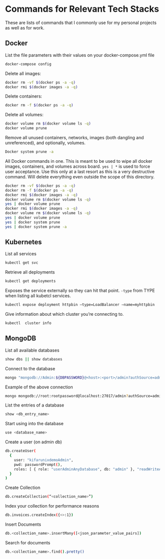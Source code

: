 # Commands for Relevant Tech Stacks

These are lists of commands that I commonly use for my personal projects as well as for work.

## Docker

List the file parameters with their values on your docker-compose.yml file
```bash
docker-compose config
```

Delete all images:
```bash
docker rm -vf $(docker ps -a -q)
docker rmi $(docker images -a -q)
```

Delete containers:
```bash
docker rm -f $(docker ps -a -q)
```

Delete all volumes:
```bash
docker volume rm $(docker volume ls -q)
docker volume prune
```

Remove all unused containers, networks, images (both dangling and unreferenced), and optionally, volumes.
```bash
Docker system prune -a
```

All Docker commands in one. This is meant to be used to wipe all docker images, containers, and volumes across board. `yes | *` is used to force user acceptance. Use this only at a last resort as this is a very destructive command. Will delete everything even outside the scope of this directory.
```bash
docker rm -vf $(docker ps -a -q)
docker rm -f $(docker ps -a -q)
docker rmi $(docker images -a -q)
docker volume rm $(docker volume ls -q)
yes | docker volume prune
docker rmi $(docker images -a -q)
docker volume rm $(docker volume ls -q)
yes | docker volume prune
yes | docker system prune
yes | docker system prune -a
```

## Kubernetes

List all services
```bash
kubectl get svc
```

Retrieve all deployments
```bash
kubectl get deployments
```

Exposes the service externally so they can hit that point. `-type` from TYPE when listing all kubetcl services.
```bash
kubectl expose deployment httpbin —type=LoadBalancer —name=myhttpbin
```


Give information about which cluster you’re connecting to.
```bash
kubectl  cluster info
```


## MongoDB

List all available databases
```bash
show dbs || show databases
```

Connect to the database
```bash
mongo "mongodb://Admin:${DBPASSWORD}@<host>:<port>/admin?authSource=admin"
```

Example of the above connection
```bash
mongo mongodb://root:rootpassword@localhost:27017/admin?authSource=admin
```

List the entries of a database
```bash
show <db_entry_name>
```

Start using into the database
```bash
use <database_name>
```

Create a user (on admin db)
```bash
db.createUser(
  {
    user: "kifarunixdemoAdmin",
    pwd: passwordPrompt(),
    roles: [ { role: "userAdminAnyDatabase", db: "admin" }, "readWriteAnyDatabase" ]
  }
)
```

Create Collection
```bash
db.createCollection(“<collection_name>”)
```

Index your collection for performance reasons
```bash
db.invoices.createIndex({<>:1})
```

Insert Documents
```bash
db.<collection_name>.insertMany([<json_parameter_value_pairs])
```

Search for documents
```baSH
db.<collection_name>.find().pretty()
```